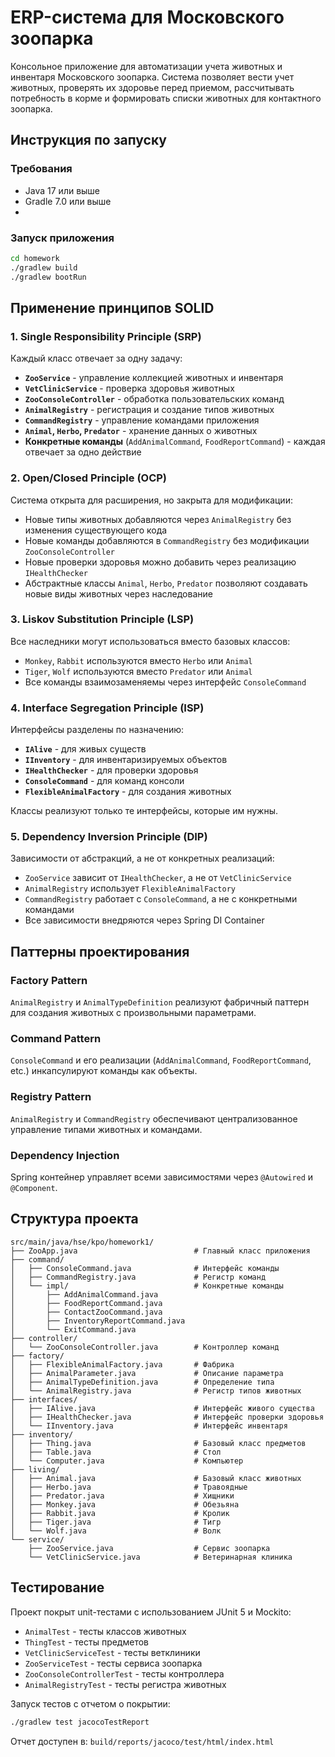 # ERP-система для Московского зоопарка

Консольное приложение для автоматизации учета животных и инвентаря Московского зоопарка.
Система позволяет вести учет животных, проверять их здоровье перед приемом, рассчитывать
потребность в корме и формировать списки животных для контактного зоопарка.

## Инструкция по запуску

### Требования
- Java 17 или выше
- Gradle 7.0 или выше
- 
### Запуск приложения
```bash
cd homework
./gradlew build
./gradlew bootRun
```

## Применение принципов SOLID

### 1. Single Responsibility Principle (SRP)

Каждый класс отвечает за одну задачу:

- **`ZooService`** - управление коллекцией животных и инвентаря
- **`VetClinicService`** - проверка здоровья животных
- **`ZooConsoleController`** - обработка пользовательских команд
- **`AnimalRegistry`** - регистрация и создание типов животных
- **`CommandRegistry`** - управление командами приложения
- **`Animal`, `Herbo`, `Predator`** - хранение данных о животных
- **Конкретные команды** (`AddAnimalCommand`, `FoodReportCommand`) - каждая отвечает за одно действие

### 2. Open/Closed Principle (OCP)

Система открыта для расширения, но закрыта для модификации:
- Новые типы животных добавляются через `AnimalRegistry` без изменения существующего кода
- Новые команды добавляются в `CommandRegistry` без модификации `ZooConsoleController`
- Новые проверки здоровья можно добавить через реализацию `IHealthChecker`
- Абстрактные классы `Animal`, `Herbo`, `Predator` позволяют создавать новые виды животных через наследование

### 3. Liskov Substitution Principle (LSP)

Все наследники могут использоваться вместо базовых классов:
- `Monkey`, `Rabbit` используются вместо `Herbo` или `Animal`
- `Tiger`, `Wolf` используются вместо `Predator` или `Animal`
- Все команды взаимозаменяемы через интерфейс `ConsoleCommand`

### 4. Interface Segregation Principle (ISP)

Интерфейсы разделены по назначению:
- **`IAlive`** - для живых существ
- **`IInventory`** - для инвентаризируемых объектов
- **`IHealthChecker`** - для проверки здоровья
- **`ConsoleCommand`** - для команд консоли
- **`FlexibleAnimalFactory`** - для создания животных

Классы реализуют только те интерфейсы, которые им нужны.

### 5. Dependency Inversion Principle (DIP)

Зависимости от абстракций, а не от конкретных реализаций:
- `ZooService` зависит от `IHealthChecker`, а не от `VetClinicService`
- `AnimalRegistry` использует `FlexibleAnimalFactory`
- `CommandRegistry` работает с `ConsoleCommand`, а не с конкретными командами
- Все зависимости внедряются через Spring DI Container

## Паттерны проектирования

### Factory Pattern
`AnimalRegistry` и `AnimalTypeDefinition` реализуют фабричный паттерн для создания животных с произвольными параметрами.

### Command Pattern
`ConsoleCommand` и его реализации (`AddAnimalCommand`, `FoodReportCommand`, etc.) инкапсулируют команды как объекты.

### Registry Pattern
`AnimalRegistry` и `CommandRegistry` обеспечивают централизованное управление типами животных и командами.

### Dependency Injection
Spring контейнер управляет всеми зависимостями через `@Autowired` и `@Component`.

## Структура проекта

```
src/main/java/hse/kpo/homework1/
├── ZooApp.java                          # Главный класс приложения
├── command/                             
│   ├── ConsoleCommand.java              # Интерфейс команды
│   ├── CommandRegistry.java             # Регистр команд
│   └── impl/                            # Конкретные команды
│       ├── AddAnimalCommand.java
│       ├── FoodReportCommand.java
│       ├── ContactZooCommand.java
│       ├── InventoryReportCommand.java
│       └── ExitCommand.java
├── controller/
│   └── ZooConsoleController.java        # Контроллер команд
├── factory/                             
│   ├── FlexibleAnimalFactory.java       # Фабрика
│   ├── AnimalParameter.java             # Описание параметра
│   ├── AnimalTypeDefinition.java        # Определение типа
│   └── AnimalRegistry.java              # Регистр типов животных
├── interfaces/
│   ├── IAlive.java                      # Интерфейс живого существа
│   ├── IHealthChecker.java              # Интерфейс проверки здоровья
│   └── IInventory.java                  # Интерфейс инвентаря
├── inventory/
│   ├── Thing.java                       # Базовый класс предметов
│   ├── Table.java                       # Стол
│   └── Computer.java                    # Компьютер
├── living/
│   ├── Animal.java                      # Базовый класс животных
│   ├── Herbo.java                       # Травоядные
│   ├── Predator.java                    # Хищники
│   ├── Monkey.java                      # Обезьяна
│   ├── Rabbit.java                      # Кролик
│   ├── Tiger.java                       # Тигр
│   └── Wolf.java                        # Волк
└── service/
    ├── ZooService.java                  # Сервис зоопарка
    └── VetClinicService.java            # Ветеринарная клиника
```

## Тестирование

Проект покрыт unit-тестами с использованием JUnit 5 и Mockito:

- `AnimalTest` - тесты классов животных
- `ThingTest` - тесты предметов
- `VetClinicServiceTest` - тесты ветклиники
- `ZooServiceTest` - тесты сервиса зоопарка
- `ZooConsoleControllerTest` - тесты контроллера
- `AnimalRegistryTest` - тесты регистра животных

Запуск тестов с отчетом о покрытии:
```bash
./gradlew test jacocoTestReport
```

Отчет доступен в: `build/reports/jacoco/test/html/index.html`
